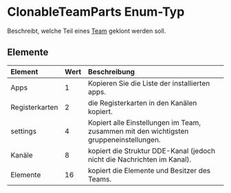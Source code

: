 # <a name="clonableteamparts-enum-type"></a>ClonableTeamParts Enum-Typ



Beschreibt, welche Teil eines [Team](../resources/team.md) geklont werden soll. 

## <a name="members"></a>Elemente

| Element | Wert| Beschreibung |
|:---------------|:--------|:----------|
|Apps|1|Kopieren Sie die Liste der installierten apps.|
|Registerkarten|2|die Registerkarten in den Kanälen kopiert.|
|settings|4|Kopiert alle Einstellungen im Team, zusammen mit den wichtigsten gruppeneinstellungen.|
|Kanäle|8|kopiert die Struktur DDE-Kanal (jedoch nicht die Nachrichten im Kanal).|
|Elemente|16|kopiert die Elemente und Besitzer des Teams.|
